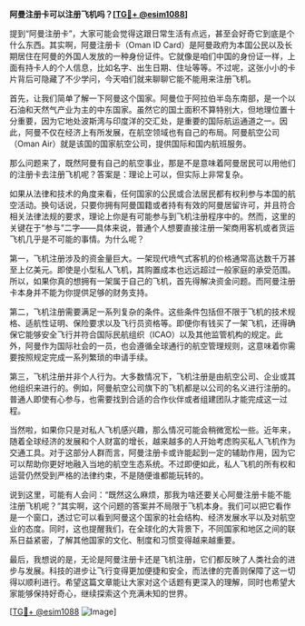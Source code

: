 **阿曼注册卡可以注册飞机吗？[[TG💪+ @esim1088](https://t.me/s/esim1088)]**

提到“阿曼注册卡”，大家可能会觉得这跟日常生活有点远，甚至会好奇它到底是个什么东西。其实啊，阿曼注册卡（Oman ID Card）是阿曼政府为本国公民以及长期居住在阿曼的外国人发放的一种身份证件。它就像是咱们中国的身份证一样，上面有持卡人的个人信息，比如名字、出生日期、住址等等。不过呢，这张小小的卡片背后可隐藏了不少学问，今天咱们就来聊聊它能不能用来注册飞机。

首先，让我们简单了解一下阿曼这个国家。阿曼位于阿拉伯半岛东南部，是一个以石油和天然气产业为主的中东国家。虽然它的国土面积不算特别大，但地理位置十分重要，因为它地处波斯湾与印度洋的交汇处，是重要的国际航运通道之一。因此，阿曼不仅在经济上有所发展，在航空领域也有自己的布局。阿曼航空公司（Oman Air）就是该国的国家航空公司，提供国际和国内航班服务。

那么问题来了，既然阿曼有自己的航空事业，那是不是意味着阿曼居民可以用他们的注册卡去注册飞机呢？答案是：理论上可以，但实际上非常复杂。

如果从法律和技术的角度来看，任何国家的公民或合法居民都有权利参与本国的航空活动。换句话说，只要你拥有阿曼国籍或者持有有效的阿曼居留许可，并且符合相关法律法规的要求，理论上你是有可能参与到飞机注册程序中的。然而，这里的关键在于“参与”二字——具体来说，普通个人想要直接注册一架商用客机或者货运飞机几乎是不可能的事情。为什么呢？

第一，飞机注册涉及的资金量巨大。一架现代喷气式客机的价格通常高达数千万甚至上亿美元。即使是小型私人飞机，其购置成本也远远超过一般家庭的承受范围。所以，如果你真的想拥有一架属于自己的飞机，首先得解决资金问题。而阿曼注册卡本身并不能为你提供足够的财务支持。

第二，飞机注册需要满足一系列复杂的条件。这些条件包括但不限于飞机的技术规格、适航性证明、保险要求以及飞行员资格等。即便你有钱买了一架飞机，还得确保它能够安全飞行并符合国际民航组织（ICAO）以及其他监管机构的规定。此外，阿曼作为国际社会的一员，也会遵循全球通行的航空管理规则，这意味着你需要按照规定完成一系列繁琐的申请手续。

第三，飞机注册并非个人行为。大多数情况下，飞机注册是由航空公司、企业或其他组织来进行的。例如，阿曼航空公司旗下的飞机都是以公司的名义进行注册的。普通人即使有心参与，也需要找到合适的合作伙伴或者组建团队才能完成这一过程。

当然啦，如果你只是对私人飞机感兴趣，那么情况可能会稍微宽松一些。近年来，随着全球经济的发展和个人财富的增长，越来越多的人开始考虑购买私人飞机作为交通工具。对于这部分人群而言，阿曼注册卡或许能起到一定的辅助作用，因为它可以帮助你更好地融入当地的航空生态系统。不过即便如此，私人飞机的所有权和运营仍然受到严格的法律约束，不是随便谁都能玩转的。

说到这里，可能有人会问：“既然这么麻烦，那我为啥还要关心阿曼注册卡能不能注册飞机呢？”其实啊，这个问题的答案并不局限于飞机本身。我们可以把它看作是一个窗口，透过它可以看到阿曼这个国家的社会结构、经济发展水平以及对航空业的态度。同时，这也提醒我们，在全球化的大背景下，不同国家和地区之间的联系日益紧密，了解其他国家的文化、制度和习惯变得越来越重要。

最后，我想说的是，无论是阿曼注册卡还是飞机注册，它们都反映了人类社会的进步与发展。科技的进步让飞行变得更加便捷和安全，而法律的完善则保障了这一切得以顺利进行。希望这篇文章能让大家对这个话题有更深入的理解，同时也希望大家能够保持好奇心，继续探索这个充满未知的世界。

[[TG💪+ @esim1088](https://t.me/s/esim1088) ![Image](https://i.postimg.cc/4NQfJmqS/Snipaste-2025-05-13-00-14-12.png)]